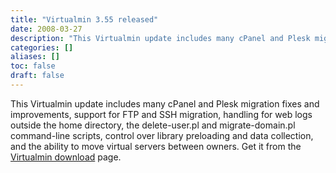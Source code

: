 ```yaml
---
title: "Virtualmin 3.55 released"
date: 2008-03-27
description: "This Virtualmin update includes many cPanel and Plesk migration fixes and improvements, support..."
categories: []
aliases: []
toc: false
draft: false
---
```

This Virtualmin update includes many cPanel and Plesk migration fixes and improvements, support for FTP and SSH migration, handling for web logs outside the home directory, the delete-user.pl and migrate-domain.pl command-line scripts, control over library preloading and data collection, and the ability to move virtual servers between owners. Get it from the [Virtualmin download][1] page.

  [1]: vdownload.html
